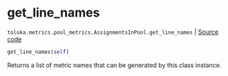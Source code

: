 # get_line_names
`toloka.metrics.pool_metrics.AssignmentsInPool.get_line_names` | [Source code](https://github.com/Toloka/toloka-kit/blob/v0.1.24/src/metrics/pool_metrics.py#L249)

```python
get_line_names(self)
```

Returns a list of metric names that can be generated by this class instance.

